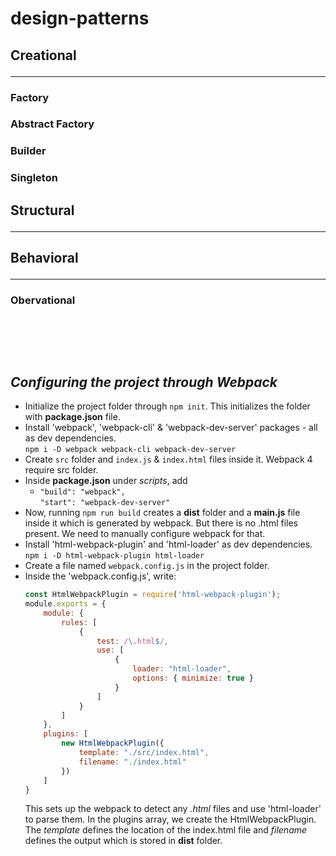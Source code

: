 # design-patterns

## Creational<hr />
### Factory
### Abstract Factory
### Builder
### Singleton

## Structural<hr />
## Behavioral<hr />
### Obervational

    
<br /><br />
---

*Configuring the project through Webpack*
-----------------------------------------
* Initialize the project folder through `npm init`. This initializes the folder with **package.json** file.
* Install 'webpack', 'webpack-cli' & 'webpack-dev-server' packages - all as dev dependencies.<br />
    `npm i -D webpack webpack-cli webpack-dev-server`
* Create `src` folder and `index.js` & `index.html` files inside it. Webpack 4 require src folder.
* Inside **package.json** under *scripts*, add 
    - `"build": "webpack",`<br />
    `"start": "webpack-dev-server"`
* Now, running `npm run build` creates a **dist** folder and a **main.js** file inside it which is generated by webpack. But there is no .html files present. We need to manually configure webpack for that.
* Install 'html-webpack-plugin' and 'html-loader' as dev dependencies.<br />
    `npm i -D html-webpack-plugin html-loader`
* Create a file named `webpack.config.js` in the project folder.
* Inside the 'webpack.config.js', write:
    ```javascript
    const HtmlWebpackPlugin = require('html-webpack-plugin');
    module.exports = {
        module: {
            rules: [
                {
                    test: /\.html$/,
                    use: [
                        {
                            loader: "html-loader",
                            options: { minimize: true }
                        }
                    ]
                }
            ]
        },
        plugins: [
            new HtmlWebpackPlugin({
                template: "./src/index.html",
                filename: "./index.html"
            })
        ]
    }
    ```
    This sets up the webpack to detect any *.html* files and use 'html-loader' to parse them. In the plugins array, we create the HtmlWebpackPlugin. The *template* defines the location of the index.html file and *filename* defines the output which is stored in **dist** folder.

